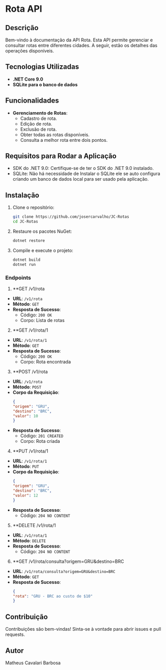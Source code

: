 # Rota API

## Descrição

Bem-vindo à documentação da API Rota. Esta API permite gerenciar e consultar rotas entre diferentes cidades. A seguir, estão os detalhes das operações disponíveis.

## Tecnologias Utilizadas

- **.NET Core 9.0**
- **SQLite para o banco de dados**

## Funcionalidades

- **Gerenciamento de Rotas**: 
  - Cadastro de rota.
  - Edição de rota.
  - Exclusão de rota.
  - Obter todas as rotas disponíveis.
  - Consulta a melhor rota entre dois pontos.

## Requisitos para Rodar a Aplicação

- SDK do .NET 9.0: Certifique-se de ter o SDK do .NET 9.0 instalado. 
- SQLite: Não há necessidade de Instalar o SQLite ele se auto configura criando um banco de dados local para ser usado pela aplicação.

## Instalação

1. Clone o repositório:
    ```sh
    git clone https://github.com/josercarvalho/JC-Rotas
    cd JC-Rotas
    ```

2. Restaure os pacotes NuGet:
    ```sh
    dotnet restore
    ```
3. Compile e execute o projeto:
    ```sh
    dotnet build
    dotnet run
    ```

### Endpoints
1. **GET /v1/rota
- **URL**: `/v1/rota`
- **Método**: `GET`
- **Resposta de Sucesso**:
    - Código: `200 OK`
    - Corpo: Lista de rotas

2. **GET /v1/rota/1
- **URL**: `/v1/rota/1`
- **Método**: `GET`
- **Resposta de Sucesso**:
    - Código: `200 OK`
    - Corpo: Rota encontrada

3. **POST /v1/rota
- **URL**: `/v1/rota`
- **Método**: `POST`
- **Corpo da Requisição**:
  ```json
  {
  "origem": "GRU",
  "destino": "BRC",
  "valor": 10
  }
  ```
- **Resposta de Sucesso**:
    - Código: `201 CREATED`
    - Corpo: Rota criada

4. **PUT /v1/rota/1
- **URL**: `/v1/rota/1`
- **Método**: `PUT`
- **Corpo da Requisição**:
  ```json
  {
  "origem": "GRU",
  "destino": "BRC",
  "valor": 12
  }
  ```
- **Resposta de Sucesso**:
    - Código: `204 NO CONTENT`

5. **DELETE /v1/rota/1
- **URL**: `/v1/rota/1`
- **Método**: `DELETE`
- **Resposta de Sucesso**:
    - Código: `204 NO CONTENT`

6. **GET /v1/rota/consulta?origem=GRU&destino=BRC
- **URL**: `/v1/rota/consulta?origem=GRU&destino=BRC`
- **Método**: `GET`
- **Resposta de Sucesso**:
  ```json
  {
  "rota": "GRU - BRC ao custo de $10"
  }
  ```

## Contribuição

Contribuições são bem-vindas! Sinta-se à vontade para abrir issues e pull requests.

## Autor

Matheus Cavalari Barbosa
